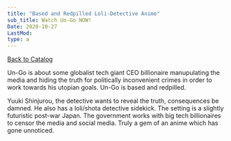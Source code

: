 ```yaml
---
title: "Based and Redpilled Loli-Detective Anime"
sub_title: Watch Un-Go NOW!
Date: 2020-10-27
LastMod:
type: a
---
```


[Back to Catalog](/)

Un-Go is about some globalist tech giant CEO billionaire manupulating the media and hiding the truth for politically inconvenient crimes in order to work towards his utopian goals. Un-Go is based and redpilled.

Yuuki Shinjurou, the detective wants to reveal the truth, consequences be damned. He also has a loli/shota detective sidekick. The setting is a slightly futuristic post-war Japan. The government works with big tech billionaires to censor the media and social media. Truly a gem of an anime which has gone unnoticed.
